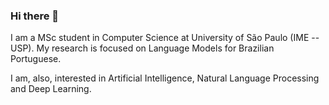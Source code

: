 ### Hi there 👋

I am a MSc student in Computer Science at University of São Paulo (IME -- USP). 
My research is focused on Language Models for Brazilian Portuguese.

I am, also, interested in Artificial Intelligence, Natural Language Processing and Deep Learning.
